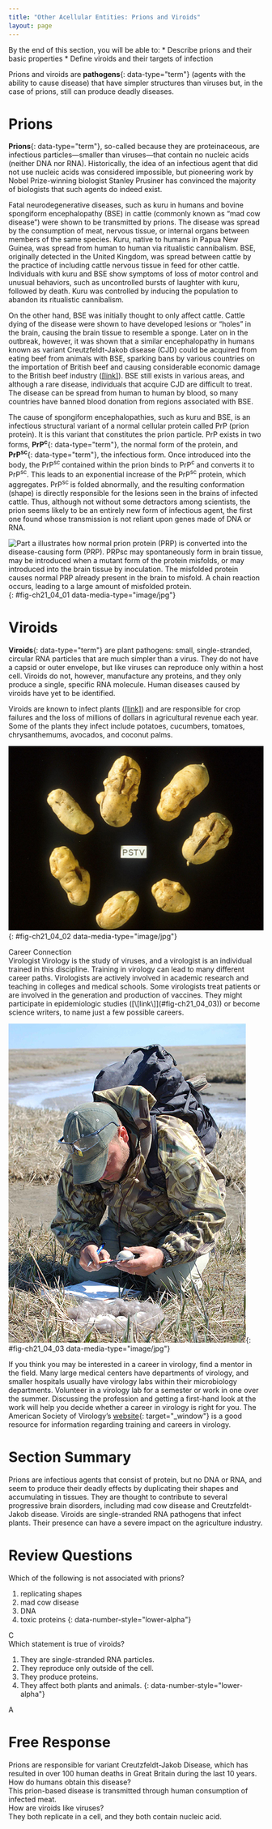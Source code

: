 ```yaml
---
title: "Other Acellular Entities: Prions and Viroids"
layout: page
---
```



<div data-type="abstract" markdown="1">
By the end of this section, you will be able to:
* Describe prions and their basic properties
* Define viroids and their targets of infection

</div>

Prions and viroids are **pathogens**{: data-type="term"} (agents with the ability to cause disease) that have simpler structures than viruses but, in the case of prions, still can produce deadly diseases.

# Prions

**Prions**{: data-type="term"}, so-called because they are proteinaceous, are infectious particles—smaller than viruses—that contain no nucleic acids (neither DNA nor RNA). Historically, the idea of an infectious agent that did not use nucleic acids was considered impossible, but pioneering work by Nobel Prize-winning biologist Stanley Prusiner has convinced the majority of biologists that such agents do indeed exist.

Fatal neurodegenerative diseases, such as kuru in humans and bovine spongiform encephalopathy (BSE) in cattle (commonly known as “mad cow disease”) were shown to be transmitted by prions. The disease was spread by the consumption of meat, nervous tissue, or internal organs between members of the same species. Kuru, native to humans in Papua New Guinea, was spread from human to human via ritualistic cannibalism. BSE, originally detected in the United Kingdom, was spread between cattle by the practice of including cattle nervous tissue in feed for other cattle. Individuals with kuru and BSE show symptoms of loss of motor control and unusual behaviors, such as uncontrolled bursts of laughter with kuru, followed by death. Kuru was controlled by inducing the population to abandon its ritualistic cannibalism.

On the other hand, BSE was initially thought to only affect cattle. Cattle dying of the disease were shown to have developed lesions or “holes” in the brain, causing the brain tissue to resemble a sponge. Later on in the outbreak, however, it was shown that a similar encephalopathy in humans known as variant Creutzfeldt-Jakob disease (CJD) could be acquired from eating beef from animals with BSE, sparking bans by various countries on the importation of British beef and causing considerable economic damage to the British beef industry ([\[link\]](#fig-ch21_04_01)). BSE still exists in various areas, and although a rare disease, individuals that acquire CJD are difficult to treat. The disease can be spread from human to human by blood, so many countries have banned blood donation from regions associated with BSE.

The cause of spongiform encephalopathies, such as kuru and BSE, is an infectious structural variant of a normal cellular protein called PrP (prion protein). It is this variant that constitutes the prion particle. PrP exists in two forms, **PrP<sup>c</sup>**{: data-type="term"}, the normal form of the protein, and **PrP<sup>sc</sup>**{: data-type="term"}, the infectious form. Once introduced into the body, the PrP<sup>sc </sup>contained within the prion binds to PrP<sup>c </sup>and converts it to PrP<sup>sc</sup>. This leads to an exponential increase of the PrP<sup>sc</sup> protein, which aggregates. PrP<sup>sc </sup>is folded abnormally, and the resulting conformation (shape) is directly responsible for the lesions seen in the brains of infected cattle. Thus, although not without some detractors among scientists, the prion seems likely to be an entirely new form of infectious agent, the first one found whose transmission is not reliant upon genes made of DNA or RNA.

 ![Part a illustrates how normal prion protein (PRP) is converted into the disease-causing form (PRP). PRPsc may spontaneously form in brain tissue, may be introduced when a mutant form of the protein misfolds, or may introduced into the brain tissue by inoculation. The misfolded protein causes normal PRP already present in the brain to misfold. A chain reaction occurs, leading to a large amount of misfolded protein.](../resources/Figure_21_04_01ab.jpg "(a) Endogenous normal prion protein (PrPc) is converted into the disease-causing form (PrPsc) when it encounters this variant form of the protein. PrPsc may arise spontaneously in brain tissue, especially if a mutant form of the protein is present, or it may occur via the spread of misfolded prions consumed in food into brain tissue. (b) This prion-infected brain tissue, visualized using light microscopy, shows the vacuoles that give it a spongy texture, typical of transmissible spongiform encephalopathies. (credit b: modification of work by Dr. Al Jenny, USDA APHIS; scale-bar data from Matt Russell)"){: #fig-ch21_04_01 data-media-type="image/jpg"}

# Viroids

**Viroids**{: data-type="term"} are plant pathogens: small, single-stranded, circular RNA particles that are much simpler than a virus. They do not have a capsid or outer envelope, but like viruses can reproduce only within a host cell. Viroids do not, however, manufacture any proteins, and they only produce a single, specific RNA molecule. Human diseases caused by viroids have yet to be identified.

Viroids are known to infect plants ([\[link\]](#fig-ch21_04_02)) and are responsible for crop failures and the loss of millions of dollars in agricultural revenue each year. Some of the plants they infect include potatoes, cucumbers, tomatoes, chrysanthemums, avocados, and coconut palms.

 ![The photo shows shriveled, cracked potatoes.](../resources/Figure_21_04_02.jpg "These potatoes have been infected by the potato spindle tuber viroid (PSTV), which is typically spread when infected knives are used to cut healthy potatoes, which are then planted. (credit: Pamela Roberts, University of Florida Institute of Food and Agricultural Sciences, USDA ARS)"){: #fig-ch21_04_02 data-media-type="image/jpg"}

<div data-type="note" class="career" data-label="" markdown="1">
<div data-type="title">
Career Connection
</div>
<span data-type="title">Virologist</span> Virology is the study of viruses, and a virologist is an individual trained in this discipline. Training in virology can lead to many different career paths. Virologists are actively involved in academic research and teaching in colleges and medical schools. Some virologists treat patients or are involved in the generation and production of vaccines. They might participate in epidemiologic studies ([\[link\]](#fig-ch21_04_03)) or become science writers, to name just a few possible careers.

![This photo shows a scientist in a field, measuring the length of an egg.](../resources/Figure_21_04_03.jpg "This virologist is engaged in fieldwork, sampling eggs from this nest for avian influenza. (credit: Don Becker, USGS EROS, U.S. Fish and Wildlife Service)"){: #fig-ch21_04_03 data-media-type="image/jpg"}


If you think you may be interested in a career in virology, find a mentor in the field. Many large medical centers have departments of virology, and smaller hospitals usually have virology labs within their microbiology departments. Volunteer in a virology lab for a semester or work in one over the summer. Discussing the profession and getting a first-hand look at the work will help you decide whether a career in virology is right for you. The American Society of Virology’s [website][1]{: target="_window"} is a good resource for information regarding training and careers in virology.



</div>

# Section Summary

Prions are infectious agents that consist of protein, but no DNA or RNA, and seem to produce their deadly effects by duplicating their shapes and accumulating in tissues. They are thought to contribute to several progressive brain disorders, including mad cow disease and Creutzfeldt-Jakob disease. Viroids are single-stranded RNA pathogens that infect plants. Their presence can have a severe impact on the agriculture industry.

# Review Questions

<div data-type="exercise">
<div data-type="problem" markdown="1">
Which of the following is not associated with prions?

1.  replicating shapes
2.  mad cow disease
3.  DNA
4.  toxic proteins
{: data-number-style="lower-alpha"}

</div>
<div data-type="solution" markdown="1">
C

</div>
</div>

<div data-type="exercise">
<div data-type="problem" markdown="1">
Which statement is true of viroids?

1.  They are single-stranded RNA particles.
2.  They reproduce only outside of the cell.
3.  They produce proteins.
4.  They affect both plants and animals.
{: data-number-style="lower-alpha"}

</div>
<div data-type="solution" markdown="1">
A

</div>
</div>

# Free Response

<div data-type="exercise">
<div data-type="problem" markdown="1">
Prions are responsible for variant Creutzfeldt-Jakob Disease, which has resulted in over 100 human deaths in Great Britain during the last 10 years. How do humans obtain this disease?

</div>
<div data-type="solution" markdown="1">
This prion-based disease is transmitted through human consumption of infected meat.

</div>
</div>

<div data-type="exercise">
<div data-type="problem" markdown="1">
How are viroids like viruses?

</div>
<div data-type="solution" markdown="1">
They both replicate in a cell, and they both contain nucleic acid.

</div>
</div>



[1]: http://openstaxcollege.org/l/asv
